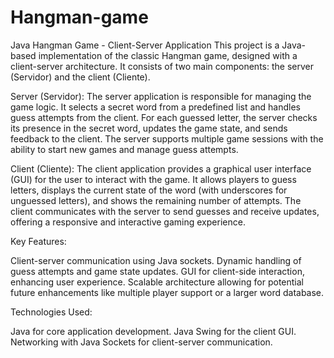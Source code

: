 # Hangman-game
Java Hangman Game - Client-Server Application
This project is a Java-based implementation of the classic Hangman game, designed with a client-server architecture. It consists of two main components: the server (Servidor) and the client (Cliente).

Server (Servidor):
The server application is responsible for managing the game logic. It selects a secret word from a predefined list and handles guess attempts from the client. For each guessed letter, the server checks its presence in the secret word, updates the game state, and sends feedback to the client. The server supports multiple game sessions with the ability to start new games and manage guess attempts.

Client (Cliente):
The client application provides a graphical user interface (GUI) for the user to interact with the game. It allows players to guess letters, displays the current state of the word (with underscores for unguessed letters), and shows the remaining number of attempts. The client communicates with the server to send guesses and receive updates, offering a responsive and interactive gaming experience.

Key Features:

Client-server communication using Java sockets.
Dynamic handling of guess attempts and game state updates.
GUI for client-side interaction, enhancing user experience.
Scalable architecture allowing for potential future enhancements like multiple player support or a larger word database.

Technologies Used:

Java for core application development.
Java Swing for the client GUI.
Networking with Java Sockets for client-server communication.
